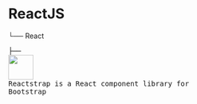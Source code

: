 # ReactJS
└── React<br>
       <pre>├── <img width = "50px" src = "https://reactstrap.github.io/logo.svg"/>
          <span>Reactstrap is a React component library for Bootstrap</span><pre/>

